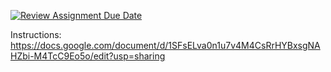 [![Review Assignment Due Date](https://classroom.github.com/assets/deadline-readme-button-24ddc0f5d75046c5622901739e7c5dd533143b0c8e959d652212380cedb1ea36.svg)](https://classroom.github.com/a/VrICNsh_)

Instructions: https://docs.google.com/document/d/1SFsELva0n1u7v4M4CsRrHYBxsgNAHZbi-M4TcC9Eo5o/edit?usp=sharing
